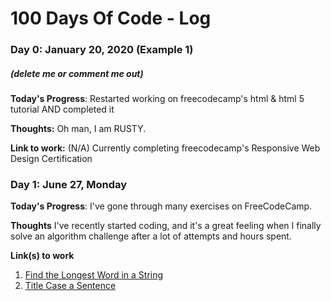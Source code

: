 # 100 Days Of Code - Log

### Day 0: January 20, 2020 (Example 1)
##### (delete me or comment me out)

**Today's Progress**: Restarted working on freecodecamp's html & html 5 tutorial AND completed it

**Thoughts:** Oh man, I am RUSTY.

**Link to work:** (N/A) Currently completing freecodecamp's Responsive Web Design Certification

### Day 1: June 27, Monday

**Today's Progress**: I've gone through many exercises on FreeCodeCamp.

**Thoughts** I've recently started coding, and it's a great feeling when I finally solve an algorithm challenge after a lot of attempts and hours spent.

**Link(s) to work**
1. [Find the Longest Word in a String](https://www.freecodecamp.com/challenges/find-the-longest-word-in-a-string)
2. [Title Case a Sentence](https://www.freecodecamp.com/challenges/title-case-a-sentence)
